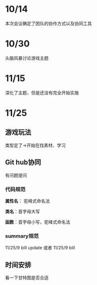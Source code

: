 # 10/14

本次会议确定了团队的协作方式以及协同工具

# 10/30

头脑风暴讨论游戏主题

# 11/15

深化了主题，但是还没有完全开始实施

# 11/25

## 游戏玩法

类型定了->开始在找素材、学习

## Git hub协同

有问题提问

### 代码规范

**属性名**：  驼峰式命名法

**类名**：首字母大写

**函数**：首字母小写，驼峰式命名法

### summary规范

11/25/9 bill update 或者 11/25/9 bill

## 时间安排

看一下甘特图是否合适

